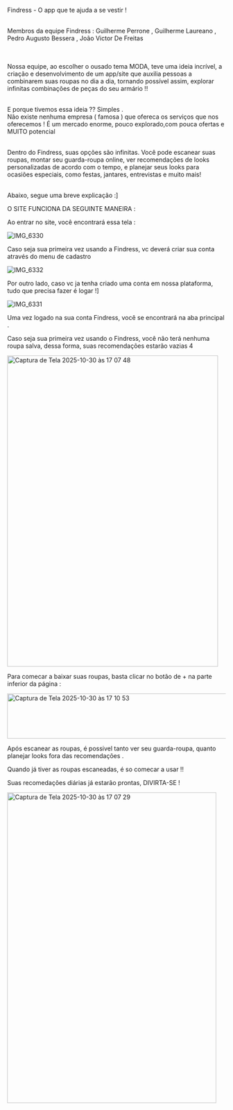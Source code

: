 Findress -  O app que te ajuda a se vestir ! 
<br>
<br>



Membros da equipe Findress : 
   Guilherme Perrone ,
   Guilherme Laureano ,
   Pedro Augusto Bessera ,
   João Victor De Freitas 
   <br>
   <br>
   <br>




   Nossa equipe, ao escolher o ousado tema MODA, teve  uma ideia incrível, a criação e desenvolvimento de um app/site que auxilia pessoas a combinarem suas roupas no dia a dia, tornando possível assim, explorar infinitas combinações de peças do seu armário !! 
<br>
<br>

   E porque tivemos essa ideia ??
   Simples . 
   <br>
   Não existe nenhuma empresa ( famosa ) que ofereca os serviços que nos oferecemos ! É um mercado enorme, pouco explorado,com pouca ofertas e MUITO potencial 
   <br>
   <br>

  
  
   Dentro do Findress, suas opções são infinitas. Você pode escanear suas roupas, montar seu guarda-roupa online, ver recomendações de looks personalizadas de acordo com o tempo, e planejar seus looks para 
   ocasiões especiais, como festas, jantares, entrevistas e muito mais!
   <br>
   <br>
   

   Abaixo, segue uma breve explicação :]
   <br>

   O SITE FUNCIONA DA SEGUINTE MANEIRA :

   

   Ao entrar no site, você encontrará essa tela : 
   <br>

   ![IMG_6330](https://github.com/user-attachments/assets/0d0a3750-e848-47be-9eb1-43c7c4dd968e)


   Caso seja sua primeira vez usando a Findress, vc deverá criar sua conta através do menu de cadastro 
   <br>
  
  ![IMG_6332](https://github.com/user-attachments/assets/2236ebb7-62e6-466f-b02f-ba781af5293d)



   Por outro lado, caso vc ja tenha criado uma conta em nossa plataforma, tudo que precisa fazer é logar !]
   <br>

   ![IMG_6331](https://github.com/user-attachments/assets/18fd10f0-0e4b-4780-89de-887adc41130e)


   Uma vez logado na sua conta Findress, você se encontrará na aba principal .

   Caso seja sua primeira vez usando o Findress, você não terá nenhuma roupa salva, dessa forma, suas recomendações estarão vazias 4
   <br>

   <img width="486" height="717" alt="Captura de Tela 2025-10-30 às 17 07 48" src="https://github.com/user-attachments/assets/932fe900-ebd3-41a7-9d6e-504ccde2dcdc" />

   Para comecar a baixar suas roupas, basta clicar no botão de + na parte inferior da página :
   <br>

   <img width="622" height="104" alt="Captura de Tela 2025-10-30 às 17 10 53" src="https://github.com/user-attachments/assets/6045a85e-9e26-4f4d-b309-b2ae3964d958" />

   Após escanear as roupas, é possivel tanto ver seu guarda-roupa, quanto planejar looks fora das recomendações . 
   <br>


   Quando já tiver as roupas escaneadas, é so comecar a usar !! 
   <br>

   Suas recomedações diárias já estarão prontas, DIVIRTA-SE ! 
   <br>

   <img width="482" height="716" alt="Captura de Tela 2025-10-30 às 17 07 29" src="https://github.com/user-attachments/assets/ad336ef6-af4e-4dac-a1bc-d9abea282180" />


   

   


  
